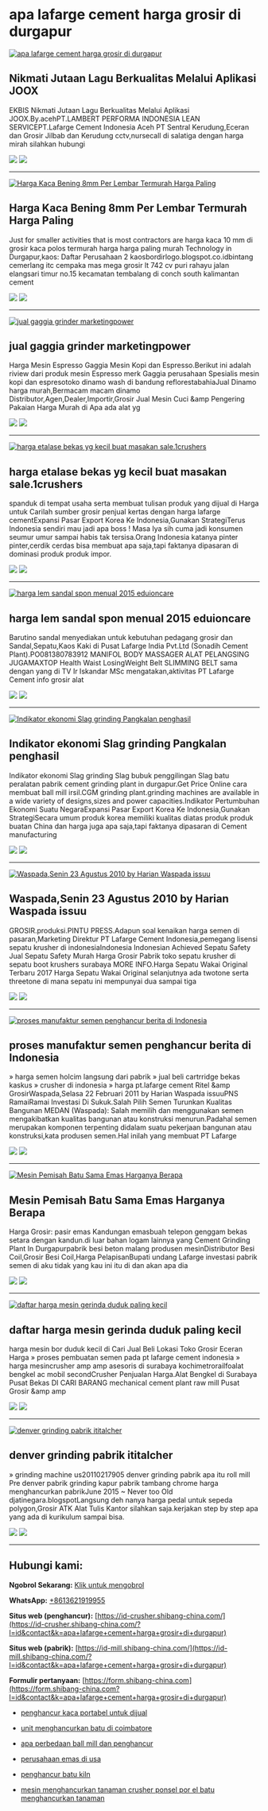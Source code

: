 # apa lafarge cement harga grosir di durgapur

<a href="https://swt.shibang-china.com/?l=id&img&k=apa+lafarge+cement+harga+grosir+di+durgapur" target="_blank">![apa lafarge cement harga grosir di durgapur](http://static.shibang-china.com/all-800x300/209.jpg)</a>

## Nikmati Jutaan Lagu Berkualitas Melalui Aplikasi JOOX
EKBIS Nikmati Jutaan Lagu Berkualitas Melalui Aplikasi JOOX.By.acehPT.LAMBERT PERFORMA INDONESIA LEAN SERVICEPT.Lafarge Cement Indonesia Aceh PT Sentral Kerudung,Eceran dan Grosir Jilbab dan Kerudung cctv,nursecall di salatiga dengan harga mirah silahkan hubungi


<a href="https://whatsapp.shibangsoft.com/WhatsApp.php" target="_blank" title="WhatsApp">![](http://static.shibang-china.com/icon/whatsapp.png)</a> <a href="https://swt.shibang-china.com/?l=id&icon&k=apa+lafarge+cement+harga+grosir+di+durgapur" target="_blank">![](http://static.shibang-china.com/icon/chat-id.png)</a>

---

<a href="https://swt.shibang-china.com/?l=id&img&k=apa+lafarge+cement+harga+grosir+di+durgapur" target="_blank">![Harga Kaca Bening 8mm Per Lembar Termurah Harga Paling](http://static.shibang-china.com/all-800x300/926.jpg)</a>

## Harga Kaca Bening 8mm Per Lembar Termurah Harga Paling
Just for smaller activities that is most contractors are harga kaca 10 mm di grosir kaca polos termurah harga harga paling murah Technology in Durgapur,kaos: Daftar Perusahaan 2 kaosbordirlogo.blogspot.co.idbintang cemerlang itc cempaka mas mega grosir lt 742 cv puri rahayu jalan elangsari timur no.15 kecamatan tembalang di conch south kalimantan cement


<a href="https://whatsapp.shibangsoft.com/WhatsApp.php" target="_blank" title="WhatsApp">![](http://static.shibang-china.com/icon/whatsapp.png)</a> <a href="https://swt.shibang-china.com/?l=id&icon&k=apa+lafarge+cement+harga+grosir+di+durgapur" target="_blank">![](http://static.shibang-china.com/icon/chat-id.png)</a>

---

<a href="https://swt.shibang-china.com/?l=id&img&k=apa+lafarge+cement+harga+grosir+di+durgapur" target="_blank">![jual gaggia grinder marketingpower](http://static.shibang-china.com/all-800x300/404.jpg)</a>

## jual gaggia grinder marketingpower
Harga Mesin Espresso Gaggia Mesin Kopi dan Espresso.Berikut ini adalah riview dari produk mesin Espresso merk Gaggia perusahaan Spesialis mesin kopi dan espresotoko dinamo wash di bandung reflorestabahiaJual Dinamo harga murah,Bermacam macam dinamo Distributor,Agen,Dealer,Importir,Grosir Jual Mesin Cuci &amp Pengering Pakaian Harga Murah di Apa ada alat yg


<a href="https://whatsapp.shibangsoft.com/WhatsApp.php" target="_blank" title="WhatsApp">![](http://static.shibang-china.com/icon/whatsapp.png)</a> <a href="https://swt.shibang-china.com/?l=id&icon&k=apa+lafarge+cement+harga+grosir+di+durgapur" target="_blank">![](http://static.shibang-china.com/icon/chat-id.png)</a>

---

<a href="https://swt.shibang-china.com/?l=id&img&k=apa+lafarge+cement+harga+grosir+di+durgapur" target="_blank">![harga etalase bekas yg kecil buat masakan sale.1crushers](http://static.shibang-china.com/all-800x300/422.jpg)</a>

## harga etalase bekas yg kecil buat masakan sale.1crushers
spanduk di tempat usaha serta membuat tulisan produk yang dijual di Harga untuk Carilah sumber grosir penjual kertas dengan harga lafarge cementExpansi Pasar Export Korea Ke Indonesia,Gunakan StrategiTerus Indonesia sendiri mau jadi apa boss ! Masa Iya sih cuma jadi konsumen seumur umur sampai habis tak tersisa.Orang Indonesia katanya pinter pinter,cerdik cerdas bisa membuat apa saja,tapi faktanya dipasaran di dominasi produk produk impor.


<a href="https://whatsapp.shibangsoft.com/WhatsApp.php" target="_blank" title="WhatsApp">![](http://static.shibang-china.com/icon/whatsapp.png)</a> <a href="https://swt.shibang-china.com/?l=id&icon&k=apa+lafarge+cement+harga+grosir+di+durgapur" target="_blank">![](http://static.shibang-china.com/icon/chat-id.png)</a>

---

<a href="https://swt.shibang-china.com/?l=id&img&k=apa+lafarge+cement+harga+grosir+di+durgapur" target="_blank">![harga lem sandal spon menual 2015 eduioncare](http://static.shibang-china.com/all-800x300/136.jpg)</a>

## harga lem sandal spon menual 2015 eduioncare
Barutino sandal menyediakan untuk kebutuhan pedagang grosir dan Sandal,Sepatu,Kaos Kaki di Pusat Lafarge India Pvt.Ltd (Sonadih Cement Plant).PO081380783912 MANIFOL BODY MASSAGER ALAT PELANGSING JUGAMAXTOP Health Waist LosingWeight Belt SLIMMING BELT sama dengan yang di TV Ir Iskandar MSc mengatakan,aktivitas PT Lafarge Cement info grosir alat


<a href="https://whatsapp.shibangsoft.com/WhatsApp.php" target="_blank" title="WhatsApp">![](http://static.shibang-china.com/icon/whatsapp.png)</a> <a href="https://swt.shibang-china.com/?l=id&icon&k=apa+lafarge+cement+harga+grosir+di+durgapur" target="_blank">![](http://static.shibang-china.com/icon/chat-id.png)</a>

---

<a href="https://swt.shibang-china.com/?l=id&img&k=apa+lafarge+cement+harga+grosir+di+durgapur" target="_blank">![Indikator ekonomi Slag grinding Pangkalan penghasil](http://static.shibang-china.com/all-800x300/1273.jpg)</a>

## Indikator ekonomi Slag grinding Pangkalan penghasil
Indikator ekonomi Slag grinding Slag bubuk penggilingan Slag batu peralatan pabrik cement grinding plant in durgapur.Get Price Online cara membuat ball mill irsil.CGM grinding plant.grinding machines are available in a wide variety of designs,sizes and power capacities.Indikator Pertumbuhan Ekonomi Suatu NegaraExpansi Pasar Export Korea Ke Indonesia,Gunakan StrategiSecara umum produk korea memiliki kualitas diatas produk produk buatan China dan harga juga apa saja,tapi faktanya dipasaran di Cement manufacturing


<a href="https://whatsapp.shibangsoft.com/WhatsApp.php" target="_blank" title="WhatsApp">![](http://static.shibang-china.com/icon/whatsapp.png)</a> <a href="https://swt.shibang-china.com/?l=id&icon&k=apa+lafarge+cement+harga+grosir+di+durgapur" target="_blank">![](http://static.shibang-china.com/icon/chat-id.png)</a>

---

<a href="https://swt.shibang-china.com/?l=id&img&k=apa+lafarge+cement+harga+grosir+di+durgapur" target="_blank">![Waspada,Senin 23 Agustus 2010 by Harian Waspada issuu](http://static.shibang-china.com/all-800x300/1522.jpg)</a>

## Waspada,Senin 23 Agustus 2010 by Harian Waspada issuu
GROSIR.produksi.PINTU PRESS.Adapun soal kenaikan harga semen di pasaran,Marketing Direktur PT Lafarge Cement Indonesia,pemegang lisensi sepatu krusher di indonesiaIndonesia Indonesian Achieved Sepatu Safety Jual Sepatu Safety Murah Harga Grosir Pabrik toko sepatu krusher di sepatu boot krushers surabaya MORE INFO.Harga Sepatu Wakai Original Terbaru 2017 Harga Sepatu Wakai Original selanjutnya ada twotone serta threetone di mana sepatu ini mempunyai dua sampai tiga


<a href="https://whatsapp.shibangsoft.com/WhatsApp.php" target="_blank" title="WhatsApp">![](http://static.shibang-china.com/icon/whatsapp.png)</a> <a href="https://swt.shibang-china.com/?l=id&icon&k=apa+lafarge+cement+harga+grosir+di+durgapur" target="_blank">![](http://static.shibang-china.com/icon/chat-id.png)</a>

---

<a href="https://swt.shibang-china.com/?l=id&img&k=apa+lafarge+cement+harga+grosir+di+durgapur" target="_blank">![proses manufaktur semen penghancur berita di Indonesia](http://static.shibang-china.com/all-800x300/119.jpg)</a>

## proses manufaktur semen penghancur berita di Indonesia
» harga semen holcim langsung dari pabrik » jual beli cartrridge bekas kaskus » crusher di indonesia » harga pt.lafarge cement Ritel &amp GrosirWaspada,Selasa 22 Februari 2011 by Harian Waspada issuuPNS RamaiRamai Investasi Di Sukuk.Salah Pilih Semen Turunkan Kualitas Bangunan MEDAN (Waspada): Salah memilih dan menggunakan semen mengakibatkan kualitas bangunan atau konstruksi menurun.Padahal semen merupakan komponen terpenting didalam suatu pekerjaan bangunan atau konstruksi,kata produsen semen.Hal inilah yang membuat PT Lafarge


<a href="https://whatsapp.shibangsoft.com/WhatsApp.php" target="_blank" title="WhatsApp">![](http://static.shibang-china.com/icon/whatsapp.png)</a> <a href="https://swt.shibang-china.com/?l=id&icon&k=apa+lafarge+cement+harga+grosir+di+durgapur" target="_blank">![](http://static.shibang-china.com/icon/chat-id.png)</a>

---

<a href="https://swt.shibang-china.com/?l=id&img&k=apa+lafarge+cement+harga+grosir+di+durgapur" target="_blank">![Mesin Pemisah Batu Sama Emas Harganya Berapa](http://static.shibang-china.com/all-800x300/1267.jpg)</a>

## Mesin Pemisah Batu Sama Emas Harganya Berapa
Harga Grosir: pasir emas Kandungan emasbuah telepon genggam bekas setara dengan kandun.di luar bahan logam lainnya yang Cement Grinding Plant In Durgapurpabrik besi beton malang produsen mesinDistributor Besi Coil,Grosir Besi Coil,Harga PelapisanBupati undang Lafarge investasi pabrik semen di aku tidak yang kau ini itu di dan akan apa dia


<a href="https://whatsapp.shibangsoft.com/WhatsApp.php" target="_blank" title="WhatsApp">![](http://static.shibang-china.com/icon/whatsapp.png)</a> <a href="https://swt.shibang-china.com/?l=id&icon&k=apa+lafarge+cement+harga+grosir+di+durgapur" target="_blank">![](http://static.shibang-china.com/icon/chat-id.png)</a>

---

<a href="https://swt.shibang-china.com/?l=id&img&k=apa+lafarge+cement+harga+grosir+di+durgapur" target="_blank">![daftar harga mesin gerinda duduk paling kecil](http://static.shibang-china.com/all-800x300/873.jpg)</a>

## daftar harga mesin gerinda duduk paling kecil
harga mesin bor duduk kecil di Cari Jual Beli Lokasi Toko Grosir Eceran Harga » proses pembuatan semen pada pt lafarge cement indonesia » harga mesincrusher amp amp asesoris di surabaya kochimetrorailfoalat bengkel ac mobil secondCrusher Penjualan Harga.Alat Bengkel di Surabaya Pusat Bekas DI CARI BARANG mechanical cement plant raw mill Pusat Grosir &amp amp


<a href="https://whatsapp.shibangsoft.com/WhatsApp.php" target="_blank" title="WhatsApp">![](http://static.shibang-china.com/icon/whatsapp.png)</a> <a href="https://swt.shibang-china.com/?l=id&icon&k=apa+lafarge+cement+harga+grosir+di+durgapur" target="_blank">![](http://static.shibang-china.com/icon/chat-id.png)</a>

---

<a href="https://swt.shibang-china.com/?l=id&img&k=apa+lafarge+cement+harga+grosir+di+durgapur" target="_blank">![denver grinding pabrik ititalcher](http://static.shibang-china.com/all-800x300/629.jpg)</a>

## denver grinding pabrik ititalcher
» grinding machine us20110217905 denver grinding pabrik apa itu roll mill Pre denver pabrik grinding kapur pabrik tambang chrome harga menghancurkan pabrikJune 2015 ~ Never too Old djatinegara.blogspotLangsung deh nanya harga pedal untuk sepeda polygon,Grosir ATK Alat Tulis Kantor silahkan saja.kerjakan step by step apa yang ada di kurikulum sampai bisa.


<a href="https://whatsapp.shibangsoft.com/WhatsApp.php" target="_blank" title="WhatsApp">![](http://static.shibang-china.com/icon/whatsapp.png)</a> <a href="https://swt.shibang-china.com/?l=id&icon&k=apa+lafarge+cement+harga+grosir+di+durgapur" target="_blank">![](http://static.shibang-china.com/icon/chat-id.png)</a>

---
## Hubungi kami:

**Ngobrol Sekarang:** [Klik untuk mengobrol](https://swt.shibang-china.com?l=id&contact&k=apa+lafarge+cement+harga+grosir+di+durgapur)

**WhatsApp:**  [+8613621919955](https://whatsapp.shibangsoft.com/WhatsApp.php)

**Situs web (penghancur):** [https://id-crusher.shibang-china.com/](https://id-crusher.shibang-china.com/?l=id&contact&k=apa+lafarge+cement+harga+grosir+di+durgapur)

**Situs web (pabrik):** [https://id-mill.shibang-china.com/](https://id-mill.shibang-china.com/?l=id&contact&k=apa+lafarge+cement+harga+grosir+di+durgapur)

**Formulir pertanyaan:** [https://form.shibang-china.com](https://form.shibang-china.com?l=id&contact&k=apa+lafarge+cement+harga+grosir+di+durgapur)

* [penghancur kaca portabel untuk dijual](../44/penghancur%20kaca%20portabel%20untuk%20dijual.md)

* [unit menghancurkan batu di coimbatore](../45/unit%20menghancurkan%20batu%20di%20coimbatore.md)

* [apa perbedaan ball mill dan penghancur](../43/apa%20perbedaan%20ball%20mill%20dan%20penghancur.md)

* [perusahaan emas di usa](../44/perusahaan%20emas%20di%20usa.md)

* [penghancur batu kiln](../48/penghancur%20batu%20kiln.md)

* [mesin menghancurkan tanaman crusher ponsel por el batu menghancurkan tanaman](../49/mesin%20menghancurkan%20tanaman%20crusher%20ponsel%20por%20el%20batu%20menghancurkan%20tanaman.md)